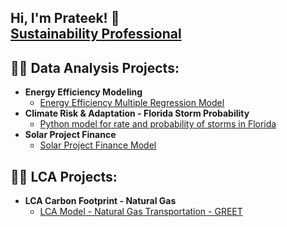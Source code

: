 ## Hi, I'm Prateek! 🙂 <br/><a href="https://www.linkedin.com/in/dprateek/">Sustainability Professional</a> <a href="https://github.com/dvd1587"></a> 

<h2>👨‍💻 Data Analysis Projects:</h2>

- <b>Energy Efficiency Modeling</b>
  - [Energy Efficiency Multiple Regression Model](https://github.com/dvd1587/energy_eff_olm/tree/main)
- <b>Climate Risk & Adaptation - Florida Storm Probability</b>
  - [Python model for rate and probability of storms in Florida](https://github.com/dvd1587/storm_probability)   
- <b>Solar Project Finance</b>
  - [Solar Project Finance Model](https://github.com/dvd1587/solar_project_finance)

<h2>👨‍💻 LCA Projects:</h2>

- <b>LCA Carbon Footprint - Natural Gas</b>
  - [LCA Model - Natural Gas Transportation - GREET](https://github.com/dvd1587/energy_eff_olm/tree/main)
 
<!--
**dvd1587/dvd1587** is a ✨ _special_ ✨ repository because its `README.md` (this file) appears on your GitHub profile.

Here are some ideas to get you started:

- 🔭 I’m currently working on ...
- 🌱 I’m currently learning ...
- 👯 I’m looking to collaborate on ...
- 🤔 I’m looking for help with ...
- 💬 Ask me about ...
- 📫 How to reach me: ...
- 😄 Pronouns: ...
- ⚡ Fun fact: ...
-->

